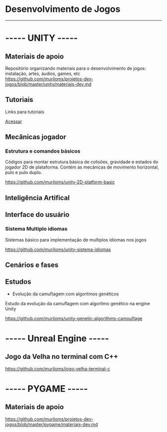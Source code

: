 # Desenvolvimento de Jogos
___

# ----- UNITY -----
## Materiais de apoio
Repositório organizando materiais para o desenvolvimento de jogos: instalação, artes, áudios, games, etc </br>
https://github.com/muriloms/projetos-dev-jogos/blob/master/unity/materiais-dev.md

## Tutoriais
Links para tutoriais

[Acessar](./tutoriais)


## Mecânicas jogador
### Estrutura e comandos básicos
Códigos para montar estrutura básica de colisões, gravidade e estados do jogador 2D de plataforma. Contém as mecânicas de movimento horizontal, pulo e pulo duplo.

https://github.com/muriloms/unity-2D-platform-basic


## Inteligência Artifical



## Interface do usuário

### Sistema Multiplo idiomas
Sistemas básico para implementação de multiplos idiomas nos jogos

https://github.com/muriloms/unity-sistema-idiomas


## Cenários e fases

## Estudos
- Evolução da camuflagem com algoritmos genéticos

Estudo da evolução da camuflagem com algoritmo genético na engine Unity

https://github.com/muriloms/unity-genetic-algorithms-camouflage

# ----- Unreal Engine -----
## Jogo da Velha no terminal com C++
https://github.com/muriloms/jogo-velha-terminal-c

# ----- PYGAME -----
## Materiais de apoio
https://github.com/muriloms/projetos-dev-jogos/blob/master/pygame/materiais-dev.md



